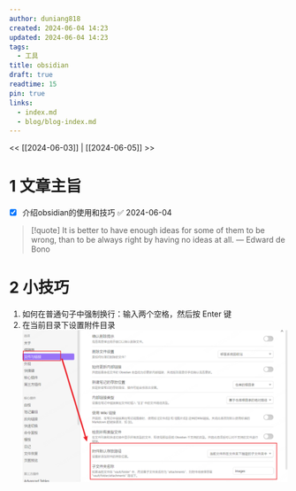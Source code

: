 ```yaml
---
author: duniang818
created: 2024-06-04 14:23
updated: 2024-06-04 14:23
tags:
  - 工具
title: obsidian
draft: true
readtime: 15
pin: true
links:
  - index.md
  - blog/blog-index.md
---
```

<< [[2024-06-03]] | [[2024-06-05]] >>

# 1 文章主旨

- [X]  介绍obsidian的使用和技巧 ✅ 2024-06-04

> [!quote] It is better to have enough ideas for some of them to be wrong, than to be always right by having no ideas at all.
> — Edward de Bono

# 2 小技巧

1. 如何在普通句子中强制换行：输入两个空格，然后按 Enter 键
2. 在当前目录下设置附件目录
   ![](images/Pasted%20image%2020240604145301.png)
